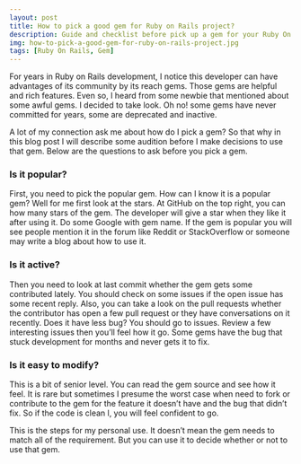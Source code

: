 ```yaml
---
layout: post
title: How to pick a good gem for Ruby on Rails project?
description: Guide and checklist before pick up a gem for your Ruby On Rails Project
img: how-to-pick-a-good-gem-for-ruby-on-rails-project.jpg
tags: [Ruby On Rails, Gem]
---
```



For years in Ruby on Rails development, I notice this developer can have advantages of its community by its reach gems. Those gems are helpful and rich features. Even so, I heard from some newbie that mentioned about some awful gems. I decided to take look. Oh no! some gems have never committed for years, some are deprecated and inactive.

<!-- ad -->

A lot of my connection ask me about how do I pick a gem? So that why in this blog post I will describe some audition before I make decisions to use that gem. Below are the questions to ask before you pick a gem.

### Is it popular?
First, you need to pick the popular gem. How can I know it is a popular gem? Well for me first look at the stars. At GitHub on the top right, you can how many stars of the gem. The developer will give a star when they like it after using it. Do some Google with gem name. If the gem is popular you will see people mention it in the forum like Reddit or StackOverflow or someone may write a blog about how to use it.

### Is it active?
Then you need to look at last commit whether the gem gets some contributed lately. You should check on some issues if the open issue has some recent reply. Also, you can take a look on the pull requests whether the contributor has open a few pull request or they have conversations on it recently.
Does it have less bug?
You should go to issues. Review a few interesting issues then you’ll feel how it go. Some gems have the bug that stuck development for months and never gets it to fix.

### Is it easy to modify?
This is a bit of senior level. You can read the gem source and see how it feel. It is rare but sometimes I presume the worst case when need to fork or contribute to the gem for the feature it doesn’t have and the bug that didn’t fix. So if the code is clean l, you will feel confident to go.


This is the steps for my personal use. It doesn’t mean the gem needs to match all of the requirement. But you can use it to decide whether or not to use that gem.

